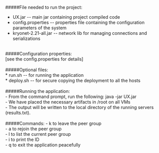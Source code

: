 
#####File needed to run the project:
* UX.jar                  -- main jar containing project compiled code<br>
* config.properties       -- properties file containing the configuration parameters of the system<br>
* kryonet-2.21-all.jar    -- network lib for managing connections and serializations<br>
<br>
#####Configuration properties:<br>
[see the config.properties for details]<br>
<br>
#####Optional files:<br>
* run.sh                  -- for running the application<br>
* deploy.sh               -- for secure copying the deployment to all the hosts<br>
<br>
#####Running the application:<br>
- From the command prompt, run the following:   java -jar UX.jar<br>
- We have placed the necessary artifacts in /root on all VMs<br>
- The output will be written to the local directory of the running servers (results.txt).<br>
<br>
#####Commands:
- k <Enter> to leave the peer group <br>
- a <Enter> to rejoin the peer group <br>
- l <Enter> to list the current peer group <br>
- i <Enter> to print the ID <br>
- q <Enter> to exit the application peacefully <br>
<br>
